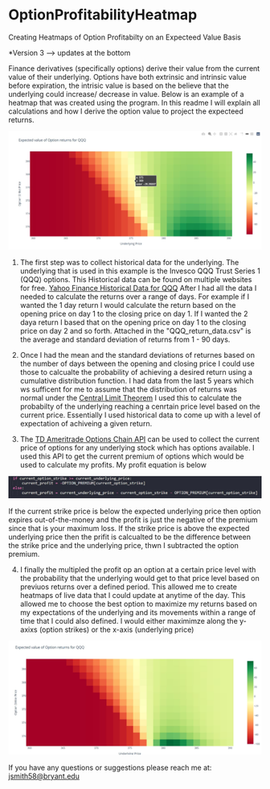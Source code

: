 # OptionProfitabilityHeatmap
Creating Heatmaps of Option Profitabilty on an Expecteed Value Basis

*Version 3 --> updates at the bottom

Finance derivatives (specifically options) derive their value from the current value of their underlying. Options have both extrinsic and intrinsic value before expiration, the intrisic value is based on the believe that the underlying could increase/ decrease in value. Below is an example of a heatmap that was created using the program. In this readme I will explain all calculations and how I derive the option value to project the expecteed returns.

![Image of heatmap](https://github.com/JoJo10Smith/OptionProfitabilityHeatmap/blob/main/Images/heatmap.JPG)

1) The first step was to collect historical data for the underlying. The underlying that is used in this example is the Invesco QQQ Trust Series 1 (QQQ) options. This Historical data can be found on multiple websites for free. [Yahoo Finance Historical Data for QQQ](https://finance.yahoo.com/quote/QQQ/history?p=QQQ) After I had all the data I needed to calculate the returns over a range of days. For example if I wanted the 1 day return I would calculate the return based on the opening price on day 1 to the closing price on day 1. If I wanted the 2 daya return I based that on the opening price on day 1 to the closing price on day 2 and so forth. Attached in the "QQQ_return_data.csv" is the average and standard deviation of returns from 1 - 90 days.

2) Once I had the mean and the standard deviations of returnes based on the number of days between the opening and closing price I could use those to calcualte the probability of achieving a desired return using a cumulative distribution function. I had data from the last 5 years which ws sufficent for me to assume that the distribution of returns was normal under the [Central Limit Theorem](https://en.wikipedia.org/wiki/Central_limit_theorem) I used this to calculate the probabilty of the underlying reaching a cenrtain price level based on the current price. Essentially I used historical data to come up with a level of expectation of achiveing a given return.

3) The [TD Ameritrade Options Chain API](https://developer.tdameritrade.com/option-chains/apis/get/marketdata/chains) can be used to collect the current price of options for any underlying stock which has options available. I used this API to get the current premium of options which would be used to calculate my profits. My profit equation is below

![Profit equation](https://github.com/JoJo10Smith/OptionProfitabilityHeatmap/blob/main/Images/profit.JPG)

If the current strike price is below the expected underlying price then option expires out-of-the-money and the profit is just the negative of the premium since that is your maximum loss. If the strike price is above the expected underlying price then the prifit is calcualted to be the difference between the strike price and the underlying price, thwn I subtracted the option premium.

4) I finally the multipled the profit op an option at a certain price level with the probability that the underlying would get to that price level based on previuos returns over a defined period. This allowed me to create heatmaps of live data that I could update at anytime of the day. This allowed me to choose the best option to maximize my returns based on my expectations of the underlying and its movements within a range of time that I could also defined. I would either maximimze along the y-axixs (option strikes) or the x-axis (underlying price)

![Second Example Image](https://github.com/JoJo10Smith/OptionProfitabilityHeatmap/blob/main/Images/Second%20picture.JPG)



If you have any questions or suggestions please reach me at: jsmith58@bryant.edu
